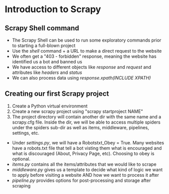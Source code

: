 # Introduction to Scrapy
## Scrapy Shell command
- The Scrapy Shell can be used to run some exploratory commands prior to starting a full-blown project
- Use the _shell_ command + a URL to make a direct request to the website
- We often get a "403 - forbidden" response, meaning the website has identified us a bot and banned us
- We have access to different objects like _response_ and _request_ and attributes like _headers_ and _status_
- We can also process data using _response.xpath(INCLUDE XPATH)_

## Creating our first Scrapy project
1. Create a Python virtual environment
2. Create a new scrapy project using "scrapy startproject NAME"
3. The project directory will contain another dir with the same name and a scrapy.cfg file. Inside the dir, we will be able to access multiple spiders under the spiders sub-dir as well as items, middleware, pipelines, settings, etc.

- Under _settings.py_, we will have a Robotstxt_Obey = True. Many websites have a robots.txt file that tell a bot visting them what is encouraged and what is discouraged (About, Privacy Page, etc). Choosing to obey is optional.
- _items.py_ contains all the items/attributes that we would like to scrape
- _middleware.py_ gives us a template to decide what kind of logic we want to apply before visiting a website AND how we want to process it after
- _pipeline.py_ provides options for post-processing and storage after scraping
